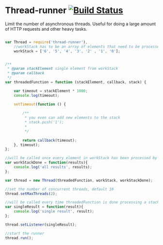 # Thread-runner [![Build Status](https://travis-ci.org/redshark1802/thread-runner.svg)](https://travis-ci.org/redshark1802/thread-runner)

Limit the number of asynchronous threads. Useful for doing a large amount of HTTP requests and other heavy tasks. 

```javascript

var Thread = require('thread-runner'),
    //workStack has to be an array of elements that need to be processed
    workStack = ['6', '5', '4', '3', '2' , '1', '0'];


/**
 * @param stackElement single element from workStack
 * @param callback
 */
var threadedFunction = function (stackElement, callback, stack) {

    var timeout = stackElement * 1000;
    console.log(timeout);

    setTimeout(function () {
        
        /**
         * you even can add new elements to the stack
         * stack.push('1');
         *
         */
    
        return callback(timeout);
    }, timeout);
};

//will be called once every element in workStack has been processed by threadedFunction.
var workStackDone = function(results){
    console.log('all results', results);
};

var thread = new Thread(threadedFunction, workStack, workStackDone);

//set the number of concurrent threads, default 10
thread.setMaxThreads(2);

//will be called every time threadedFunction is done processing a stackElement
var singleResult = function(result){
    console.log('single result', result);
};

thread.setListener(singleResult);

//start the runner
thread.run();

```